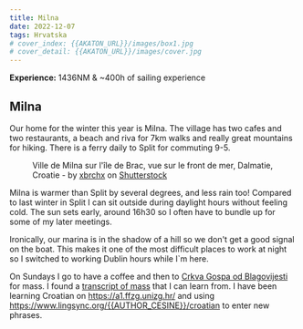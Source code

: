 ```yaml
---
title: Milna
date: 2022-12-07
tags: Hrvatska
# cover_index: {{AKATON_URL}}/images/box1.jpg
# cover_detail: {{AKATON_URL}}/images/cover.jpg
---
```


<div><strong>Experience:</strong> 1436NM & ~400h of sailing experience</div>
<h2>Milna</h2>

<p>Our home for the winter this year is Milna. The village has two cafes and two restaurants, a beach and riva for 7km walks and really great mountains for hiking. There is a ferry daily to Split for commuting 9-5. </p>

<figure class="max-width-image">
<img src="{{AKATON_URL}}/images/milna.jpg" alt="" class="wp-image-151"/>
<figcaption class="wp-element-caption">Ville de Milna sur l'île de Brac, vue sur le front de mer, Dalmatie, Croatie - by <a href="https://www.shutterstock.com/fr/g/xbrchx">xbrchx</a> on <a href="https://www.shutterstock.com/fr/image-photo/town-milna-on-brac-island-waterfront-478380118" data-type="URL" data-id="https://www.shutterstock.com/fr/image-photo/town-milna-on-brac-island-waterfront-478380118">Shutterstock</a>
</figcaption>
</figure>

<p>Milna is warmer than Split by several degrees, and less rain too! Compared to last winter in Split I can sit outside during daylight hours without feeling cold. The sun sets early, around 16h30 so I often have to bundle up for some of my later meetings.</p>

<p>Ironically, our marina is in the shadow of a hill so we don't get a good signal on the boat. This makes it one of the most difficult places to work at night so I switched to working Dublin hours while I`m here.</p>

<p>On Sundays I go to have a coffee and then to <a rel="noreferrer noopener" href="https://goo.gl/maps/CZWAsj82QANquJWp9" target="_blank">Crkva Gospa od Blagovijesti</a> for mass. I found a <a href="https://medjugorje.info/medjugorje/index.php/hr/duhovni-program/molitve/misa" target="_blank" rel="noreferrer noopener">transcript of mass</a> that I can learn from. I have been learning Croatian on <a href="https://a1.ffzg.unizg.hr/">https://a1.ffzg.unizg.hr/</a> and using <a href="https://www.lingsync.org/{{AUTHOR_CESINE}}/croatian">https://www.lingsync.org/{{AUTHOR_CESINE}}/croatian</a> to enter new phrases.</p>
